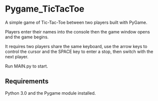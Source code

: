 # Pygame_TicTacToe
A simple game of Tic-Tac-Toe between two players built with PyGame. 

Players enter their names into the console then the game window opens and the game begins. 

It requires two players share the same keyboard, use the arrow keys to control the cursor and the SPACE key to enter a stop, then switch with the next player.

Run MAIN.py to start.

## Requirements 

Python 3.0 and the Pygame module installed. 
